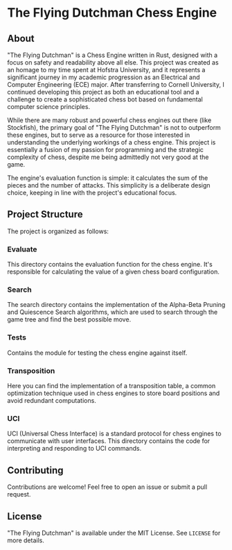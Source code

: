 # The Flying Dutchman Chess Engine

## About

"The Flying Dutchman" is a Chess Engine written in Rust, designed with a focus on safety and readability above all else. This project was created as an homage to my time spent at Hofstra University, and it represents a significant journey in my academic progression as an Electrical and Computer Engineering (ECE) major. After transferring to Cornell University, I continued developing this project as both an educational tool and a challenge to create a sophisticated chess bot based on fundamental computer science principles.

While there are many robust and powerful chess engines out there (like Stockfish), the primary goal of "The Flying Dutchman" is not to outperform these engines, but to serve as a resource for those interested in understanding the underlying workings of a chess engine. This project is essentially a fusion of my passion for programming and the strategic complexity of chess, despite me being admittedly not very good at the game.

The engine's evaluation function is simple: it calculates the sum of the pieces and the number of attacks. This simplicity is a deliberate design choice, keeping in line with the project's educational focus.

## Project Structure

The project is organized as follows:

### Evaluate

This directory contains the evaluation function for the chess engine. It's responsible for calculating the value of a given chess board configuration.

### Search

The search directory contains the implementation of the Alpha-Beta Pruning and Quiescence Search algorithms, which are used to search through the game tree and find the best possible move.

### Tests

Contains the module for testing the chess engine against itself.

### Transposition

Here you can find the implementation of a transposition table, a common optimization technique used in chess engines to store board positions and avoid redundant computations.

### UCI

UCI (Universal Chess Interface) is a standard protocol for chess engines to communicate with user interfaces. This directory contains the code for interpreting and responding to UCI commands.

## Contributing

Contributions are welcome! Feel free to open an issue or submit a pull request.

## License

"The Flying Dutchman" is available under the MIT License. See `LICENSE` for more details.
